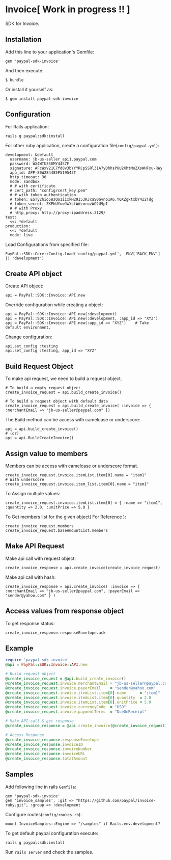 # Invoice[ Work in progress !! ]

SDK for Invoice.

## Installation

Add this line to your application's Gemfile:

    gem 'paypal-sdk-invoice'

And then execute:

    $ bundle

Or install it yourself as:

    $ gem install paypal-sdk-invoice

## Configuration

For Rails application:

    rails g paypal:sdk:install

For other ruby application, create a configuration file(`config/paypal.yml`):

    development: &default
      username: jb-us-seller_api1.paypal.com
      password: WX4WTU3S8MY44S7F
      signature: AFcWxV21C7fd0v3bYYYRCpSSRl31A7yDhhsPUU2XhtMoZXsWHFxu-RWy
      app_id: APP-80W284485P519543T
      http_timeout: 30
      mode: sandbox
      # # with certificate
      # cert_path: "config/cert_key.pem"
      # # with token authentication
      # token: ESTy2hio5WJQo1iixkH29I53RJxaS0Gvno1A6.YQXZgktxbY4I2Tdg
      # token_secret: ZKPhUYuwJwYsfWdzorozWO2U9pI
      # # with Proxy
      # http_proxy: http://proxy-ipaddress:3129/
    test:
      <<: *default
    production:
      <<: *default
      mode: live

Load Configurations from specified file:

    PayPal::SDK::Core::Config.load('config/paypal.yml',  ENV['RACK_ENV'] || 'development')

## Create API object

Create API object:

    api = PayPal::SDK::Invoice::API.new

Override configuration while creating a object:

    api = PayPal::SDK::Invoice::API.new(:development)
    api = PayPal::SDK::Invoice::API.new(:development, :app_id => "XYZ")
    api = PayPal::SDK::Invoice::API.new(:app_id => "XYZ")    # Take default environment.

Change configuration:

    api.set_config :testing
    api.set_config :testing, app_id => "XYZ"


## Build Request Object

To make api request, we need to build a request object.

    # To build a empty request object
    create_invoice_request = api.build_create_invoice()

    # To build a request object with default data
    create_invoice_request = api.build_create_invoice( :invoice => { :merchantEmail => "jb-us-seller@paypal.com" })

The Build method can be access with camelcase or underscore:

    api = api.build_create_invoice()
    # (or)
    api = api.BuildCreateInvoice()

## Assign value to members

Members can be access with camelcase or underscore format.

    create_invoice_request.invoice.itemList.item[0].name = "item1"
    # With underscore
    create_invoice_request.invoice.item_list.item[0].name = "item1"

To Assign multiple values:

    create_invoice_request.invoice.itemList.item[0] = { :name => "item1", :quantity => 2.0, :unitPrice => 5.0 }

To Get members list for the given object( For Reference ):

    create_invoice_request.members
    create_invoice_request.baseAmountList.members

## Make API Request

Make api call with request object:

    create_invoice_response = api.create_invoice(create_invoice_request)

Make api call with hash:

    create_invoice_response = api.create_invoice( :invoice => { :merchantEmail => "jb-us-seller@paypal.com", :payerEmail => "sender@yahoo.com" } )

## Access values from response object

To get response status:

    create_invoice_response.responseEnvelope.ack


## Example

```ruby
require 'paypal-sdk-invoice'
@api = PayPal::SDK::Invoice::API.new

# Build request object
@create_invoice_request = @api.build_create_invoice()
@create_invoice_request.invoice.merchantEmail = "jb-us-seller@paypal.com"
@create_invoice_request.invoice.payerEmail    = "sender@yahoo.com"
@create_invoice_request.invoice.itemList.item[0].name      = "item1"
@create_invoice_request.invoice.itemList.item[0].quantity  = 2.0
@create_invoice_request.invoice.itemList.item[0].unitPrice = 5.0
@create_invoice_request.invoice.currencyCode  = "USD"
@create_invoice_request.invoice.paymentTerms  = "DueOnReceipt"

# Make API call & get response
@create_invoice_response = @api.create_invoice(@create_invoice_request)

# Access Response
@create_invoice_response.responseEnvelope
@create_invoice_response.invoiceID
@create_invoice_response.invoiceNumber
@create_invoice_response.invoiceURL
@create_invoice_response.totalAmount
```

## Samples

Add following line in rails `Gemfile`:

    gem 'paypal-sdk-invoice'
    gem 'invoice_samples', :git => "https://github.com/paypal/invoice-ruby.git", :group => :development

Configure routes(`config/routes.rb`):

    mount InvoiceSamples::Engine => "/samples" if Rails.env.development?

To get default paypal configuration execute:

    rails g paypal:sdk:install

Run `rails server` and check the samples.
